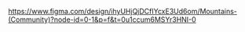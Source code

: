 https://www.figma.com/design/ihyUHjQjDCfIYcxE3Ud6om/Mountains-(Community)?node-id=0-1&p=f&t=0u1ccum6MSYr3HNI-0
